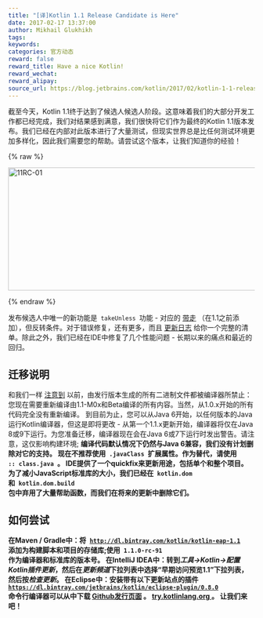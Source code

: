 ```yaml
---
title: "[译]Kotlin 1.1 Release Candidate is Here"
date: 2017-02-17 13:37:00
author: Mikhail Glukhikh
tags:
keywords:
categories: 官方动态
reward: false
reward_title: Have a nice Kotlin!
reward_wechat:
reward_alipay:
source_url: https://blog.jetbrains.com/kotlin/2017/02/kotlin-1-1-release-candidate-is-here/
---
```


截至今天，Kotlin 1.1终于达到了候选人候选人阶段。这意味着我们的大部分开发工作都已经完成，我们对结果感到满意，我们很快将它们作为最终的Kotlin 1.1版本发布。我们已经在内部对此版本进行了大量测试，但现实世界总是比任何测试环境更加多样化，因此我们需要您的帮助。请尝试这个版本，让我们知道你的经验！

{% raw %}
<p><img alt="11RC-01" class="alignnone size-full wp-image-4599" height="251" src="https://d3nmt5vlzunoa1.cloudfront.net/kotlin/files/2017/02/11RC-01.png" width="1300"/><br/>
<span id="more-4589"></span></p>
{% endraw %}

发布候选人中唯一的新功能是<code> takeUnless </code>功能 - 对应的 [带走](https://kotlinlang.org/docs/reference/whatsnew11.html#takeif-and-also) （在1.1之前添加），但反转条件。对于错误修复，还有更多，而且 [更新日志](https://github.com/JetBrains/kotlin/blob/1.1-rc/ChangeLog.md) 给你一个完整的清单。除此之外，我们已经在IDE中修复了几个性能问题 - 长期以来的痛点和最近的回归。
## 迁移说明

和我们一样 [注意到](https://blog.jetbrains.com/kotlin/2017/01/kotlin-1-1-beta-is-here/) 以前，由发行版本生成的所有二进制文件都被编译器所禁止：您现在需要重新编译</b>由1.1-M0x和Beta编译的所有内容。当然，从1.0.x开始的所有代码完全没有重新编译。
到目前为止，您可以从Java 6开始，以任何版本的Java运行Kotlin编译器，但这是即将更改 - 从第一个1.1.x更新开始，编译器将仅在Java 8或9下运行。为您准备迁移，编译器现在会在Java 6或7下运行时发出警告。请注意，这仅影响构建环境; <b>编译代码默认情况下仍然与Java 6兼容，我们没有计划删除对它的支持。
现在不推荐使用<code> .javaClass </code>扩展属性。作为替代，请使用<code> :: class.java </code>。 IDE提供了一个quickfix来更新用途，包括单个和整个项目。
为了减小JavaScript标准库的大小，我们已经在<code> kotlin.dom </code>和<code> kotlin.dom.build </code>包中弃用了大量帮助函数，而我们在将来的更新中删除它们。
## 如何尝试

<b>在Maven / Gradle中：</b>将<code> http://dl.bintray.com/kotlin/kotlin-eap-1.1 </code>添加为构建脚本和项目的存储库;使用<code> 1.1.0-rc-91 </code>作为编译器和标准库的版本号。
<b>在IntelliJ IDEA中：</b>转到<i>工具→Kotlin→配置Kotlin插件更新</i>，然后在<i>更新频道</i>下拉列表中选择“早期访问预览1.1”下拉列表，然后按<i>检查更新</i>。
<strong>在Eclipse中</strong>：安装带有以下更新站点的插件
<code> https://dl.bintray.com/jetbrains/kotlin/eclipse-plugin/0.8.0 </code>
<strong>命令行编译器</strong>可以从中下载 [Github发行页面](https://github.com/JetBrains/kotlin/releases/tag/v1.1-rc) 。
<b> <a href="http://try.kotlinlang.org/"> try.kotlinlang.org </a> </b>。
让我们来吧！
